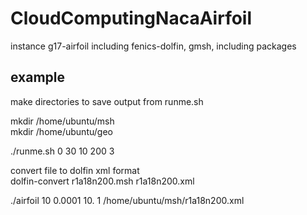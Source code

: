 # CloudComputingNacaAirfoil

instance g17-airfoil including fenics-dolfin, gmsh, including packages


## example

make directories to save output from runme.sh

mkdir /home/ubuntu/msh  
mkdir /home/ubuntu/geo  

./runme.sh 0 30 10 200 3  

convert file to dolfin xml format  
dolfin-convert r1a18n200.msh r1a18n200.xml   

./airfoil  10 0.0001 10. 1 /home/ubuntu/msh/r1a18n200.xml
